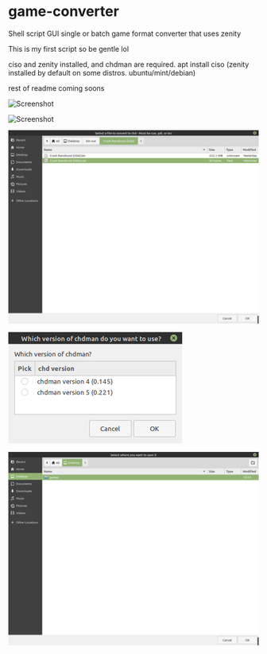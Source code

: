 # game-converter
Shell script GUI single or batch game format converter that uses zenity

This is my first script so be gentle lol

ciso and zenity installed, and chdman are required. apt install ciso (zenity installed by default on some distros. ubuntu/mint/debian)

rest of readme coming soons


![Screenshot](https://github.com/Justme488/game-converter/blob/master/screenshots/gc1.png)

![Screenshot](https://github.com/Justme488/game-converter/blob/master/screenshots/gc2.png)

![Screenshot](https://github.com/Justme488/game-converter/blob/master/screenshots/gc3.png)

![Screenshot](https://github.com/Justme488/game-converter/blob/master/screenshots/gc4.png)

![Screenshot](https://github.com/Justme488/game-converter/blob/master/screenshots/gc5.png)
